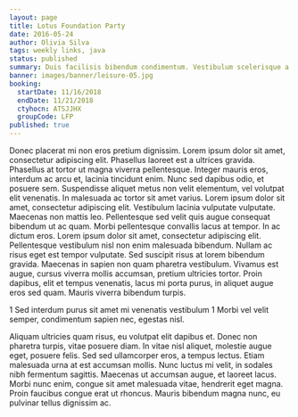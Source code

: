 ```yaml
---
layout: page
title: Lotus Foundation Party
date: 2016-05-24
author: Olivia Silva
tags: weekly links, java
status: published
summary: Duis facilisis bibendum condimentum. Vestibulum scelerisque a nisl.
banner: images/banner/leisure-05.jpg
booking:
  startDate: 11/16/2018
  endDate: 11/21/2018
  ctyhocn: ATSJJHX
  groupCode: LFP
published: true
---
```

Donec placerat mi non eros pretium dignissim. Lorem ipsum dolor sit amet, consectetur adipiscing elit. Phasellus laoreet est a ultrices gravida. Phasellus at tortor ut magna viverra pellentesque. Integer mauris eros, interdum ac arcu et, lacinia tincidunt enim. Nunc sed dapibus odio, et posuere sem. Suspendisse aliquet metus non velit elementum, vel volutpat elit venenatis. In malesuada ac tortor sit amet varius. Lorem ipsum dolor sit amet, consectetur adipiscing elit. Vestibulum lacinia vulputate vulputate. Maecenas non mattis leo. Pellentesque sed velit quis augue consequat bibendum ut ac quam.
Morbi pellentesque convallis lacus at tempor. In ac dictum eros. Lorem ipsum dolor sit amet, consectetur adipiscing elit. Pellentesque vestibulum nisl non enim malesuada bibendum. Nullam ac risus eget est tempor vulputate. Sed suscipit risus at lorem bibendum gravida. Maecenas in sapien non quam pharetra vestibulum. Vivamus est augue, cursus viverra mollis accumsan, pretium ultricies tortor. Proin dapibus, elit et tempus venenatis, lacus mi porta purus, in aliquet augue eros sed quam. Mauris viverra bibendum turpis.

1 Sed interdum purus sit amet mi venenatis vestibulum
1 Morbi vel velit semper, condimentum sapien nec, egestas nisl.

Aliquam ultricies quam risus, eu volutpat elit dapibus et. Donec non pharetra turpis, vitae posuere diam. In vitae nisl aliquet, molestie augue eget, posuere felis. Sed sed ullamcorper eros, a tempus lectus. Etiam malesuada urna at est accumsan mollis. Nunc luctus mi velit, in sodales nibh fermentum sagittis. Maecenas ut accumsan augue, et laoreet lacus. Morbi nunc enim, congue sit amet malesuada vitae, hendrerit eget magna. Proin faucibus congue erat ut rhoncus. Mauris bibendum magna nunc, eu pulvinar tellus dignissim ac.
